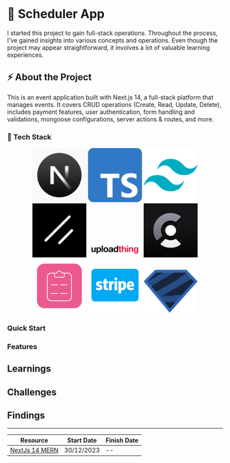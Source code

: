 # 📆 Scheduler App

I started this project to gain full-stack operations. Throughout the process, I've gained insights into various concepts and operations. Even though the project may appear straightforward, it involves a lot of valuable learning experiences.

## ⚡ About the Project

This is an event application built with Next.js 14, a full-stack platform that manages events. It covers CRUD operations (Create, Read, Update, Delete), includes payment features, user authentication, form handling and validations, mongoose configurations, server actions & routes, and more.

### 🧱 Tech Stack

<p align="center" width="100%" style=" background-size: cover;">
    <img width="25%" src="./public/tech-icons/nextjs-1.png" title="Next Js" alt="logo"/>
    <img width="25%" src="./public/tech-icons/typescript-1.png" title="TypeScript" alt="logo"/>
    <img width="25%" src="./public/tech-icons/tailwindcss.png" title="TailwindCSS" alt="logo"/>
    <img width="25%" src="./public/tech-icons/shadcnui.png" title="Shadcn UI" alt="logo"/>
    <img width="25%" src="./public/tech-icons/uploadthing.png" title="Upload Thing" alt="logo"/>
    <img width="25%" src="./public/tech-icons/clerk.jpg" title="Clerk" alt="logo"/>
    <img width="25%" src="./public/tech-icons/react-hook-form.png" title="React Hook Form" alt="logo"/>
    <img width="25%" src="./public/tech-icons/stripe.png" title="Stripe" alt="logo"/>
    <img width="25%" src="./public/tech-icons/zod.png" title="Zod" alt="logo"/>
</p>

### Quick Start

### Features

## Learnings

## Challenges

## Findings

---

<div align="center">

| Resource                                                                               | Start Date | Finish Date |
| -------------------------------------------------------------------------------------- | ---------- | ----------- |
| [NextJs 14 MERN](https://youtu.be/zgGhzuBZOQg?list=PL6QREj8te1P7gixBDSU8JLvQndTEEX3c3) | 30/12/2023 | --          |

</div>
